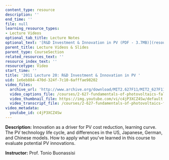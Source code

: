 ```yaml
---
content_type: resource
description: ''
end_time: ''
file: null
learning_resource_types:
- Lecture Videos
optional_tab_title: Lecture Notes
optional_text: '[R&D Investment & Innovation in PV (PDF - 3.7MB)](resources/mit2_627f13_lec20)'
parent_title: Lecture Videos & Slides
parent_type: CourseSection
related_resources_text: ''
resource_index_text: ''
resourcetype: Video
start_time: ''
title: '2011 Lecture 20: R&D Investment & Innovation in PV '
uid: 1e6eb884-470d-324f-7c10-6afffae98202
video_files:
  archive_url: 'http://www.archive.org/download/MIT2.627F11/MIT2_627F11_lec20_300k.mp4 '
  video_captions_file: /courses/2-627-fundamentals-of-photovoltaics-fall-2013/f789d6abf20259fdb53c8f4155550c6f_c4jP3XCZ4Sw.vtt
  video_thumbnail_file: https://img.youtube.com/vi/c4jP3XCZ4Sw/default.jpg
  video_transcript_file: /courses/2-627-fundamentals-of-photovoltaics-fall-2013/0f5ea45ec393367736f371a0cc5ed4a3_c4jP3XCZ4Sw.pdf
video_metadata:
  youtube_id: c4jP3XCZ4Sw
---
```


**Description:** Innovation as a driver for PV cost reduction, learning curve. The PV technology life cycle, and differences in the US, Japanese, German, and Chinese models. How to apply what you've learned in this course to evaluate potential PV innovations.

**Instructor:** Prof. Tonio Buonassisi